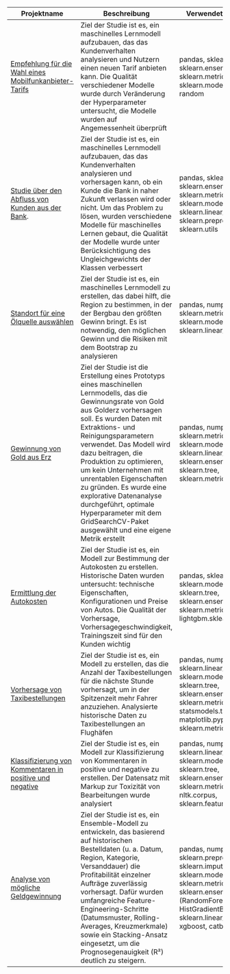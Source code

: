 **Projektname** | **Beschreibung** | **Verwendete Bibliotheken**
------------ | ------------- | -------------
[Empfehlung für die Wahl eines Mobilfunkanbieter-Tarifs](https://github.com/Danila-Kovalenko/My_Machine_Learning/blob/main/Tarife/Projekt_Tarife.ipynb) | Ziel der Studie ist es, ein maschinelles Lernmodell aufzubauen, das das Kundenverhalten analysieren und Nutzern einen neuen Tarif anbieten kann. Die Qualität verschiedener Modelle wurde durch Veränderung der Hyperparameter untersucht, die Modelle wurden auf Angemessenheit überprüft | pandas, sklearn.tree, sklearn.ensemble, sklearn.metrics, sklearn.model_selection, random
[Studie über den Abfluss von Kunden aus der Bank](https://github.com/Danila-Kovalenko/My_Machine_Learning/blob/main/Die_Kunden_von_Beta_Bank/Die_Kunden_von_Beta_Bank.ipynb). | Ziel der Studie ist es, ein maschinelles Lernmodell aufzubauen, das das Kundenverhalten analysieren und vorhersagen kann, ob ein Kunde die Bank in naher Zukunft verlassen wird oder nicht. Um das Problem zu lösen, wurden verschiedene Modelle für maschinelles Lernen gebaut, die Qualität der Modelle wurde unter Berücksichtigung des Ungleichgewichts der Klassen verbessert | pandas, sklearn.tree, sklearn.ensemble, sklearn.metrics, sklearn.model_selection, sklearn.linear_model, sklearn.preprocessing, sklearn.utils
[Standort für eine Ölquelle auswählen](https://github.com/Danila-Kovalenko/My_Machine_Learning/blob/main/Wir_suchen_Oel/Wir_suchen_%C3%96l_.ipynb) | Ziel der Studie ist es, ein maschinelles Lernmodell zu erstellen, das dabei hilft, die Region zu bestimmen, in der der Bergbau den größten Gewinn bringt. Es ist notwendig, den möglichen Gewinn und die Risiken mit dem Bootstrap zu analysieren | pandas, numpy, sklearn.metrics, sklearn.model_selection, sklearn.linear_model, scipy
[Gewinnung von Gold aus Erz](https://github.com/Danila-Kovalenko/My_Machine_Learning/blob/main/Wir_brauchen_Gold/Wir_brauchen_Gold.ipynb) | Ziel der Studie ist die Erstellung eines Prototyps eines maschinellen Lernmodells, das die Gewinnungsrate von Gold aus Golderz vorhersagen soll. Es wurden Daten mit Extraktions- und Reinigungsparametern verwendet. Das Modell wird dazu beitragen, die Produktion zu optimieren, um kein Unternehmen mit unrentablen Eigenschaften zu gründen. Es wurde eine explorative Datenanalyse durchgeführt, optimale Hyperparameter mit dem GridSearchCV-Paket ausgewählt und eine eigene Metrik erstellt | pandas, numpy, sklearn.metrics, sklearn.model_selection, sklearn.linear_model, sklearn.ensemble, sklearn.tree, sklearn.metrics.scorer, scipy
[Ermittlung der Autokosten](https://github.com/Danila-Kovalenko/My_Machine_Learning/blob/main/Auto_Preisen/Auto_Preisen.ipynb) | Ziel der Studie ist es, ein Modell zur Bestimmung der Autokosten zu erstellen. Historische Daten wurden untersucht: technische Eigenschaften, Konfigurationen und Preise von Autos. Die Qualität der Vorhersage, Vorhersagegeschwindigkeit, Trainingszeit sind für den Kunden wichtig | pandas, sklearn.linear_model, sklearn.model_selection, sklearn.tree, sklearn.ensemble, sklearn.metrics, lightgbm.sklearn
[Vorhersage von Taxibestellungen](https://github.com/Danila-Kovalenko/My_Machine_Learning/blob/main/Arbeit_der_Taxi/Arbeit_der_Taxi.ipynb) | Ziel der Studie ist es, ein Modell zu erstellen, das die Anzahl der Taxibestellungen für die nächste Stunde vorhersagt, um in der Spitzenzeit mehr Fahrer anzuziehen. Analysierte historische Daten zu Taxibestellungen an Flughäfen | pandas, numpy, sklearn.linear_model, sklearn.model_selection, sklearn.tree, sklearn.ensemble, sklearn.metrics, statsmodels.tsa.seasonal, matplotlib.pyplot, sklearn.metrics.scorer
[Klassifizierung von Kommentaren in positive und negative](https://github.com/Danila-Kovalenko/My_Machine_Learning/blob/main/Toxische_Menschen_auf_Internet/Toxische_Menschen_auf_Internet.ipynb) | Ziel der Studie ist es, ein Modell zur Klassifizierung von Kommentaren in positive und negative zu erstellen. Der Datensatz mit Markup zur Toxizität von Bearbeitungen wurde analysiert | pandas, numpy, sklearn.linear_model, sklearn.model_selection, sklearn.tree, sklearn.ensemble, sklearn.metrics, re, nltk, nltk.corpus, sklearn.feature_extraction.text
[Analyse von mögliche Geldgewinnung](https://github.com/Danila-Kovalenko/My_Machine_Learning/blob/main/Analyse_Gewinn/Analyse_Gewinn.ipynb) | 	Ziel der Studie ist es, ein Ensemble-Modell zu entwickeln, das basierend auf historischen Bestelldaten (u. a. Datum, Region, Kategorie, Versanddauer) die Profitabilität einzelner Aufträge zuverlässig vorhersagt. Dafür wurden umfangreiche Feature-Engineering-Schritte (Datumsmuster, Rolling-Averages, Kreuzmerkmale) sowie ein Stacking-Ansatz eingesetzt, um die Prognosegenauigkeit (R²) deutlich zu steigern. | pandas, numpy, matplotlib, sklearn.preprocessing, sklearn.impute, sklearn.model_selection, sklearn.metrics, sklearn.ensemble (RandomForest, HistGradientBoosting), sklearn.linear_model (Ridge), xgboost, catboost
